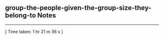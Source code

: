 <h2>group-the-people-given-the-group-size-they-belong-to Notes</h2><hr>[ Time taken: 1 hr 21 m 36 s ]